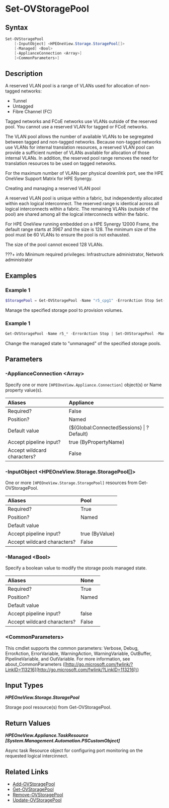 ﻿---
description: Modify storage pool managed state.
---

# Set-OVStoragePool

## Syntax

```powershell
Set-OVStoragePool
    [-InputObject] <HPEOneView.Storage.StoragePool[]>
    [-Managed] <Bool>
    [-ApplianceConnection <Array>]
    [<CommonParameters>]
```

## Description

A reserved VLAN pool is a range of VLANs used for allocation of non-tagged networks:

* Tunnel
* Untagged
* Fibre Channel (FC)

Tagged networks and FCoE networks use VLANs outside of the reserved pool. You cannot use a reserved VLAN for tagged or FCoE networks.

The VLAN pool allows the number of available VLANs to be segregated between tagged and non-tagged networks. Because non-tagged networks use VLANs for internal translation resources, a reserved VLAN pool can provide a sufficient number of VLANs available for allocation of those internal VLANs. In addition, the reserved pool range removes the need for translation resources to be used on tagged networks.

For the maximum number of VLANs per physical downlink port, see the HPE OneView Support Matrix for HPE Synergy.

Creating and managing a reserved VLAN pool

A reserved VLAN pool is unique within a fabric, but independently allocated within each logical interconnect. The reserved range is identical across all logical interconnects within a fabric. The remaining VLANs (outside of the pool) are shared among all the logical interconnects within the fabric.

For HPE OneView running embedded on a HPE Synergy 12000 Frame, the default range starts at 3967 and the size is 128. The minimum size of the pool must be 60 VLANs to ensure the pool is not exhausted.

The size of the pool cannot exceed 128 VLANs.

???+ info
Minimum required privileges:  Infrastructure administrator, Network administrator

## Examples

###  Example 1 

```powershell
$StoragePool = Get-OVStoragePool -Name "r5_cpg1" -ErrorAction Stop Set-OVStoragePool -InputObject $StoragePool -Managed $true
```

Manage the specified storage pool to provision volumes.

###  Example 1 

```powershell
Get-OVStoragePool -Name r5_* -ErrorAction Stop | Set-OVStoragePool -Managed $false
```

Change the managed state to "unmanaged" of the specified storage pools.

## Parameters

### -ApplianceConnection &lt;Array&gt;

Specify one or more `[HPEOneView.Appliance.Connection]` object(s) or Name property value(s).

| Aliases | Appliance |
| :--- | :--- |
| Required? | False |
| Position? | Named |
| Default value | (${Global:ConnectedSessions} &vert; ? Default) |
| Accept pipeline input? | true (ByPropertyName) |
| Accept wildcard characters? | False |

### -InputObject &lt;HPEOneView.Storage.StoragePool[]&gt;

One or more `[HPEOneView.Storage.StoragePool]` resources from Get-OVStoragePool.

| Aliases | Pool |
| :--- | :--- |
| Required? | True |
| Position? | Named |
| Default value |  |
| Accept pipeline input? | true (ByValue) |
| Accept wildcard characters? | False |

### -Managed &lt;Bool&gt;

Specify a boolean value to modify the storage pools managed state.

| Aliases | None |
| :--- | :--- |
| Required? | True |
| Position? | Named |
| Default value |  |
| Accept pipeline input? | false |
| Accept wildcard characters? | False |

### &lt;CommonParameters&gt;

This cmdlet supports the common parameters: Verbose, Debug, ErrorAction, ErrorVariable, WarningAction, WarningVariable, OutBuffer, PipelineVariable, and OutVariable. For more information, see about\_CommonParameters \([http://go.microsoft.com/fwlink/?LinkID=113216](http://go.microsoft.com/fwlink/?LinkID=113216)\)

## Input Types

_**HPEOneView.Storage.StoragePool**_

Storage pool resource(s) from Get-OVStoragePool.

## Return Values

_**HPEOneView.Appliance.TaskResource [System.Management.Automation.PSCustomObject]**_

Async task Resource object for configuring port monitoring on the requested logical intercinnect.

## Related Links

* [Add-OVStoragePool](add-ovstoragepool.md)
* [Get-OVStoragePool](get-ovstoragepool.md)
* [Remove-OVStoragePool](remove-ovstoragepool.md)
* [Update-OVStoragePool](update-ovstoragepool.md)
